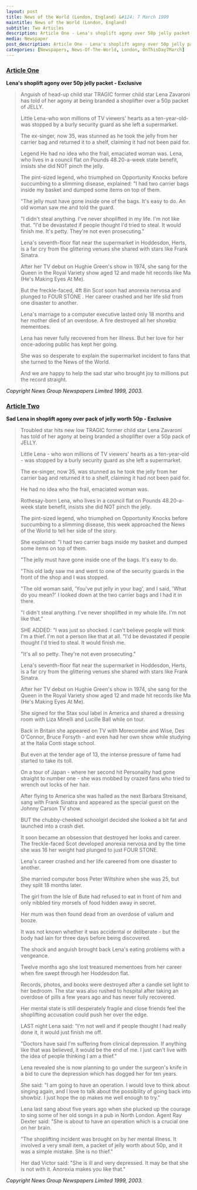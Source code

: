 ```yaml
---
layout: post
title: News of the World (London, England) &#124; 7 March 1999
maintitle: News of the World (London, England)
subtitle: Two Articles
description: Article One - Lena's shoplift agony over 50p jelly packet - Exclusive. Article Two - Sad Lena in shoplift agony over pack of jelly worth 50p - Exclusive.
media: Newspaper
post_description: Article One - Lena's shoplift agony over 50p jelly packet - Exclusive. Article Two - Sad Lena in shoplift agony over pack of jelly worth 50p - Exclusive.
categories: [Newspapers, News-Of-The-World, London, OnThisDay7March]
---
```


<h3 id="one"><a href="#one">Article One</a></h3>

**Lena's shoplift agony over 50p jelly packet - Exclusive**

> Anguish of head-up child star TRAGIC former child star Lena Zavaroni has told of her agony at being branded a shoplifter over a 50p packet of JELLY.
>
> Little Lena-who won millions of TV viewers' hearts as a ten-year-old-was stopped by a burly security guard as she left a supermarket.
>
> The ex-singer, now 35, was stunned as he took the jelly from her carrier bag and returned it to a shelf, claiming it had not been paid for.
>
> Legend He had no idea who the frail, emaciated woman was. Lena, who lives in a council flat on Pounds 48.20-a-week state benefit, insists she did NOT pinch the jelly.
>
> The pint-sized legend, who triumphed on Opportunity Knocks before succumbing to a slimming disease, explained: "I had two carrier bags inside my basket and dumped some items on top of them.
>
> "The jelly must have gone inside one of the bags. It's easy to do. An old woman saw me and told the guard.
>
> "I didn't steal anything. I've never shoplifted in my life. I'm not like that. "I'd be devastated if people thought I'd tried to steal. It would finish me. It's petty. They're not even prosecuting."
>
> Lena's seventh-floor flat near the supermarket in Hoddesdon, Herts, is a far cry from the glittering venues she shared with stars like Frank Sinatra.
>
> After her TV debut on Hughie Green's show in 1974, she sang for the Queen in the Royal Variety show aged 12 and made hit records like Ma (He's Making Eyes At Me).
>
> But the freckle-faced, 4ft 8in Scot soon had anorexia nervosa and plunged to FOUR STONE . Her career crashed and her life slid from one disaster to another.
>
> Lena's marriage to a computer executive lasted only 18 months and her mother died of an overdose. A fire destroyed all her showbiz mementoes.
>
> Lena has never fully recovered from her illness. But her love for her once-adoring public has kept her going.
>
> She was so desperate to explain the supermarket incident to fans that she turned to the News of the World.
>
> And we are happy to help the sad star who brought joy to millions put the record straight.

<cite>Copyright News Group Newspapers Limited 1999, 2003.</cite>

<h3 id="two"><a href="#two">Article Two</a></h3>

**Sad Lena in shoplift agony over pack of jelly worth 50p - Exclusive**

> Troubled star hits new low TRAGIC former child star Lena Zavaroni has told of her agony at being branded a shoplifter over a 50p pack of JELLY.
>
> Little Lena - who won millions of TV viewers' hearts as a ten-year-old - was stopped by a burly security guard as she left a supermarket.
>
> The ex-singer, now 35, was stunned as he took the jelly from her carrier bag and returned it to a shelf, claiming it had not been paid for.
>
> He had no idea who the frail, emaciated woman was.
>
> Rothesay-born Lena, who lives in a council flat on Pounds 48.20-a-week state benefit, insists she did NOT pinch the jelly.
>
> The pint-sized legend, who triumphed on Opportunity Knocks before succumbing to a slimming disease, this week approached the News of the World to tell her side of the story.
>
> She explained: "I had two carrier bags inside my basket and dumped some items on top of them.
>
> "The jelly must have gone inside one of the bags. It's easy to do.
>
> "This old lady saw me and went to one of the security guards in the front of the shop and I was stopped.
>
> "The old woman said, 'You've put jelly in your bag', and I said, 'What do you mean?' I looked down at the two carrier bags and I had it in there.
>
> "I didn't steal anything. I've never shoplifted in my whole life. I'm not like that."
>
> SHE ADDED: "I was just so shocked. I can't believe people will think I'm a thief. I'm not a person like that at all. "I'd be devastated if people thought I'd tried to steal. It would finish me.
>
> "It's all so petty. They're not even prosecuting."
>
> Lena's seventh-floor flat near the supermarket in Hoddesdon, Herts, is a far cry from the glittering venues she shared with stars like Frank Sinatra.
>
> After her TV debut on Hughie Green's show in 1974, she sang for the Queen in the Royal Variety show aged 12 and made hit records like Ma (He's Making Eyes At Me).
>
> She signed for the Stax soul label in America and shared a dressing room with Liza Minelli and Lucille Ball while on tour.
>
> Back in Britain she appeared on TV with Morecombe and Wise, Des O'Connor, Bruce Forsyth - and even had her own show while studying at the Italia Conti stage school.
>
> But even at the tender age of 13, the intense pressure of fame had started to take its toll.
>
> On a tour of Japan - where her second hit Personality had gone straight to number one - she was mobbed by crazed fans who tried to wrench out locks of her hair.
>
> After flying to America she was hailed as the next Barbara Streisand, sang with Frank Sinatra and appeared as the special guest on the Johnny Carson TV show.
>
> BUT the chubby-cheeked schoolgirl decided she looked a bit fat and launched into a crash diet.
>
> It soon became an obsession that destroyed her looks and career. The freckle-faced Scot developed anorexia nervosa and by the time she was 16 her weight had plunged to just FOUR STONE.
>
> Lena's career crashed and her life careered from one disaster to another.
>
> She married computer boss Peter Wiltshire when she was 25, but they split 18 months later.
>
> The girl from the Isle of Bute had refused to eat in front of him and only nibbled tiny morsels of food hidden away in secret.
>
> Her mum was then found dead from an overdose of valium and booze.
>
> It was not known whether it was accidental or deliberate - but the body had lain for three days before being discovered.
>
> The shock and anguish brought back Lena's eating problems with a vengeance.
>
> Twelve months ago she lost treasured mementoes from her career when fire swept through her Hoddesdon flat.
>
> Records, photos, and books were destroyed after a candle set light to her bedroom. The star was also rushed to hospital after taking an overdose of pills a few years ago and has never fully recovered.
>
> Her mental state is still desperately fragile and close friends feel the shoplifting accusation could push her over the edge.
>
> LAST night Lena said: "I'm not well and if people thought I had really done it, it would just finish me off.
>
> "Doctors have said I'm suffering from clinical depression. If anything like that was believed, it would be the end of me. I just can't live with the idea of people thinking I am a thief."
>
> Lena revealed she is now planning to go under the surgeon's knife in a bid to cure the depression which has dogged her for ten years.
>
> She said: "I am going to have an operation. I would love to think about singing again, and I love to talk about the possibility of going back into showbiz. I just hope the op makes me well enough to try."
>
> Lena last sang about five years ago when she plucked up the courage to sing some of her old songs in a pub in North London. Agent Ray Dexter said: "She is about to have an operation which is a crucial one on her brain.
>
> "The shoplifting incident was brought on by her mental illness. It involved a very small item, a packet of jelly worth about 50p, and it was a simple mistake. She is no thief."
>
> Her dad Victor said: "She is ill and very depressed. It may be that she is not with it. Anorexia makes you like that."

<cite>Copyright News Group Newspapers Limited 1999, 2003.</cite>

